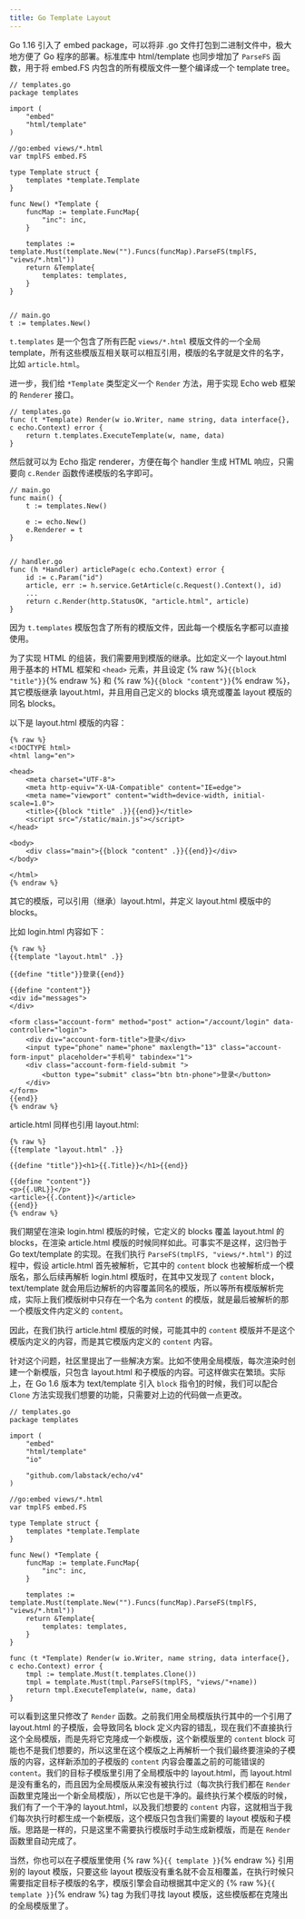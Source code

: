 ```yaml
---
title: Go Template Layout
---
```


Go 1.16 引入了 embed package，可以将非 .go 文件打包到二进制文件中，极大地方便了 Go 程序的部署。标准库中 html/template 也同步增加了 `ParseFS` 函数，用于将 embed.FS 内包含的所有模版文件一整个编译成一个 template tree。

	// templates.go
	package templates

	import (
		"embed"
		"html/template"
	)

	//go:embed views/*.html
	var tmplFS embed.FS

	type Template struct {
		templates *template.Template
	}

	func New() *Template {
		funcMap := template.FuncMap{
			"inc": inc,
		}

		templates := template.Must(template.New("").Funcs(funcMap).ParseFS(tmplFS, "views/*.html"))
		return &Template{
			templates: templates,
		}
	}


	// main.go
	t := templates.New()

`t.templates` 是一个包含了所有匹配 `views/*.html` 模版文件的一个全局 template，所有这些模版互相关联可以相互引用，模版的名字就是文件的名字，比如 `article.html`。

进一步，我们给 `*Template` 类型定义一个 `Render` 方法，用于实现 Echo web 框架的 `Renderer` 接口。

	// templates.go
	func (t *Template) Render(w io.Writer, name string, data interface{}, c echo.Context) error {
		return t.templates.ExecuteTemplate(w, name, data)
	}

然后就可以为 Echo 指定 renderer，方便在每个 handler 生成 HTML 响应，只需要向 `c.Render` 函数传递模版的名字即可。

	// main.go
	func main() {
		t := templates.New()

		e := echo.New()
		e.Renderer = t
	}


	// handler.go
	func (h *Handler) articlePage(c echo.Context) error {
		id := c.Param("id")
		article, err := h.service.GetArticle(c.Request().Context(), id)
		...
		return c.Render(http.StatusOK, "article.html", article)
	}

因为 `t.templates` 模版包含了所有的模版文件，因此每一个模版名字都可以直接使用。

为了实现 HTML 的组装，我们需要用到模版的继承。比如定义一个 layout.html 用于基本的 HTML 框架和 `<head>` 元素，并且设定 {% raw %}`{{block "title"}}`{% endraw %} 和 {% raw %}`{{block "content"}}`{% endraw %}，其它模版继承 layout.html，并且用自己定义的 blocks 填充或覆盖 layout 模版的同名 blocks。

以下是 layout.html 模版的内容：

	{% raw %}
	<!DOCTYPE html>
	<html lang="en">

	<head>
		<meta charset="UTF-8">
		<meta http-equiv="X-UA-Compatible" content="IE=edge">
		<meta name="viewport" content="width=device-width, initial-scale=1.0">
		<title>{{block "title" .}}{{end}}</title>
		<script src="/static/main.js"></script>
	</head>

	<body>
		<div class="main">{{block "content" .}}{{end}}</div>
	</body>

	</html>
	{% endraw %}

其它的模版，可以引用（继承）layout.html，并定义 layout.html 模版中的 blocks。

比如 login.html 内容如下：

	{% raw %}
	{{template "layout.html" .}}

	{{define "title"}}登录{{end}}

	{{define "content"}}
	<div id="messages">
	</div>

	<form class="account-form" method="post" action="/account/login" data-controller="login">
		<div div="account-form-title">登录</div>
		<input type="phone" name="phone" maxlength="13" class="account-form-input" placeholder="手机号" tabindex="1">
		<div class="account-form-field-submit ">
			<button type="submit" class="btn btn-phone">登录</button>
		</div>
	</form>
	{{end}}
	{% endraw %}

article.html 同样也引用 layout.html:

	{% raw %}
	{{template "layout.html" .}}

	{{define "title"}}<h1>{{.Title}}</h1>{{end}}

	{{define "content"}}
	<p>{{.URL}}</p>
	<article>{{.Content}}</article>
	{{end}}
	{% endraw %}

我们期望在渲染 login.html 模版的时候，它定义的 blocks 覆盖 layout.html 的 blocks，在渲染 article.html 模版的时候同样如此。可事实不是这样，这归咎于 Go text/template 的实现。在我们执行 `ParseFS(tmplFS, "views/*.html")` 的过程中，假设 article.html 首先被解析，它其中的 `content` block 也被解析成一个模版名，那么后续再解析 login.html 模版时，在其中又发现了 `content` block，text/template 就会用后边解析的内容覆盖同名的模版，所以等所有模版解析完成，实际上我们模版树中只存在一个名为 `content` 的模版，就是最后被解析的那一个模版文件内定义的 `content`。

因此，在我们执行 article.html 模版的时候，可能其中的 `content` 模版并不是这个模版内定义的内容，而是其它模版内定义的 `content` 内容。

针对这个问题，社区里提出了一些解决方案。比如不使用全局模版，每次渲染时创建一个新模版，只包含 layout.html 和子模版的内容。可这样做实在繁琐。实际上，在 Go 1.6 版本为 text/template 引入 `block` 指令[1]的时候，我们可以配合 `Clone` 方法实现我们想要的功能，只需要对上边的代码做一点更改。

	// templates.go
	package templates

	import (
		"embed"
		"html/template"
		"io"

		"github.com/labstack/echo/v4"
	)

	//go:embed views/*.html
	var tmplFS embed.FS

	type Template struct {
		templates *template.Template
	}

	func New() *Template {
		funcMap := template.FuncMap{
			"inc": inc,
		}

		templates := template.Must(template.New("").Funcs(funcMap).ParseFS(tmplFS, "views/*.html"))
		return &Template{
			templates: templates,
		}
	}

	func (t *Template) Render(w io.Writer, name string, data interface{}, c echo.Context) error {
		tmpl := template.Must(t.templates.Clone())
		tmpl = template.Must(tmpl.ParseFS(tmplFS, "views/"+name))
		return tmpl.ExecuteTemplate(w, name, data)
	}

可以看到这里只修改了 `Render` 函数。之前我们用全局模版执行其中的一个引用了 layout.html 的子模版，会导致同名 block 定义内容的错乱，现在我们不直接执行这个全局模版，而是先将它克隆成一个新模版，这个新模版里的 `content` block 可能也不是我们想要的，所以这里在这个模版之上再解析一个我们最终要渲染的子模版的内容，这样新添加的子模版的 `content` 内容会覆盖之前的可能错误的 `content`。我们的目标子模版里引用了全局模版中的 layout.html，而 layout.html 是没有重名的，而且因为全局模版从来没有被执行过（每次执行我们都在 `Render` 函数里克隆出一个新全局模版），所以它也是干净的。最终执行某个模版的时候，我们有了一个干净的 layout.html，以及我们想要的 `content` 内容，这就相当于我们每次执行时都生成一个新模版，这个模版只包含我们需要的 layout 模版和子模版。思路是一样的，只是这里不需要执行模版时手动生成新模版，而是在 `Render` 函数里自动完成了。

当然，你也可以在子模版里使用 {% raw %}`{{ template }}`{% endraw %} 引用别的 layout 模版，只要这些 layout 模版没有重名就不会互相覆盖，在执行时候只需要指定目标子模版的名字，模版引擎会自动根据其中定义的 {% raw %}`{{ template }}`{% endraw %} tag 为我们寻找 layout 模版，这些模版都在克隆出的全局模版里了。

[1]: https://github.com/golang/go/commit/12dfc3bee482f16263ce4673a0cce399127e2a0d